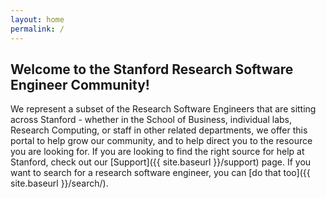 ```yaml
---
layout: home
permalink: /
---
```


## Welcome to the Stanford Research Software Engineer Community!

We represent a subset of the Research Software Engineers that are sitting across
Stanford - whether in the School of Business, individual labs, Research Computing, 
or staff in other related departments, we offer this portal to help grow our community,
and to help direct you to the resource you are looking for. If you are looking to find
the right source for help at Stanford, check out our [Support]({{ site.baseurl }}/support)
page. If you want to search for a research software engineer, you can
[do that too]({{ site.baseurl }}/search/).
